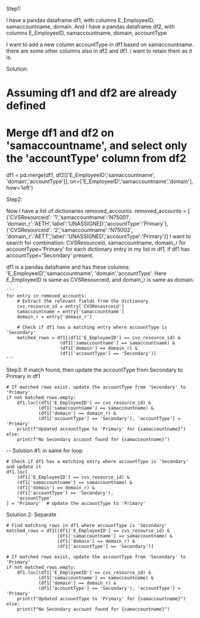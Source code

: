 Step1:

I have a pandas dataframe df1, with columns E_EmployeeID, samaccountname, domain.
And I have a pandas dataframe df2, with columns E_EmployeeID, samaccountname, domain, accountType

I want to add a new column accountType in df1 based on samaccountname.
there are some other columns also in df2 and df1. i want to retain them as it is.

Solution:
# Assuming df1 and df2 are already defined
# Merge df1 and df2 on 'samaccountname', and select only the 'accountType' column from df2
df1 = pd.merge(df1, df2[['E_EmployeeID','samaccountname', 'domain','accountType']], on=['E_EmployeeID','samaccountname','domain'], how='left')


Step2:

Now I have a list of dictionaries removed_accounts.
removed_accounts = [
    {'CVSResourceid': '1','samaccountname':'N75001', 'domain_r':'AETH','label':'UNASSIGNED','accountType':'Primary'},
    {'CVSResourceid': '2','samaccountname':'N75002', 'domain_r':'AETT','label':'UNASSIGNED','accountType':'Primary'}]
I want to search for combination: CVSResourceid, samaccountname, domain_r for accountType='Primary' for each dictionary entry in my list in df1, if df1 has  accountType='Secondary' present.

df1 is a pandas dataframe and has these columns: 
'E_EmployeeID','samaccountname', 'domain','accountType'.
Here E_EmployeeID is same as CVSResourceid, and domain_r is same as domain.

    '''
    for entry in removed_accounts:
        # Extract the relevant fields from the dictionary
        cvs_resource_id = entry['CVSResourceid']
        samaccountname = entry['samaccountname']
        domain_r = entry['domain_r']
        
        # Check if df1 has a matching entry where accountType is 'Secondary'
        matched_rows = df1[(df1['E_EmployeeID'] == cvs_resource_id) & 
                        (df1['samaccountname'] == samaccountname) & 
                        (df1['domain'] == domain_r) & 
                        (df1['accountType'] == 'Secondary')]
    '''

Step3:
If match found, then update the accountType from Secondary to Primary in df1

    # If matched rows exist, update the accountType from 'Secondary' to 'Primary'
    if not matched_rows.empty:
        df1.loc[(df1['E_EmployeeID'] == cvs_resource_id) & 
                (df1['samaccountname'] == samaccountname) & 
                (df1['domain'] == domain_r) & 
                (df1['accountType'] == 'Secondary'), 'accountType'] = 'Primary'
        print(f"Updated accountType to 'Primary' for {samaccountname}")
    else:
        print(f"No Secondary account found for {samaccountname}")
--
Solution #1: in same for loop

    # Check if df1 has a matching entry where accountType is 'Secondary' and update it
    df1.loc[
        (df1['E_EmployeeID'] == cvs_resource_id) & 
        (df1['samaccountname'] == samaccountname) & 
        (df1['domain'] == domain_r) & 
        (df1['accountType'] == 'Secondary'), 
        'accountType'
    ] = 'Primary'  # Update the accountType to 'Primary'

Solution 2: Separate


    # Find matching rows in df1 where accountType is 'Secondary'
    matched_rows = df1[(df1['E_EmployeeID'] == cvs_resource_id) & 
                       (df1['samaccountname'] == samaccountname) & 
                       (df1['domain'] == domain_r) & 
                       (df1['accountType'] == 'Secondary')]

    # If matched rows exist, update the accountType from 'Secondary' to 'Primary'
    if not matched_rows.empty:
        df1.loc[(df1['E_EmployeeID'] == cvs_resource_id) & 
                (df1['samaccountname'] == samaccountname) & 
                (df1['domain'] == domain_r) & 
                (df1['accountType'] == 'Secondary'), 'accountType'] = 'Primary'
        print(f"Updated accountType to 'Primary' for {samaccountname}")
    else:
        print(f"No Secondary account found for {samaccountname}")